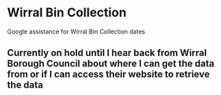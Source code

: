 # Wirral Bin Collection
Google assistance for Wirral Bin Collection dates

## Currently on hold until I hear back from Wirral Borough Council about where I can get the data from or if I can access their website to retrieve the data

